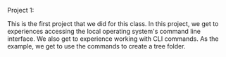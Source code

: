Project 1:

This is the first project that we did for this class. In this project, we get to experiences accessing the local operating system's command line interface. We also get to experience working with CLI commands. As the example, we get to use the commands to create a tree folder. 

